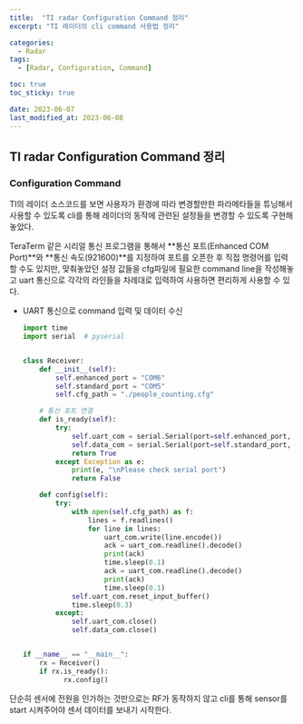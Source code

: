 ```yaml
---
title:  "TI radar Configuration Command 정리"
excerpt: "TI 레이더의 cli command 사용법 정리"

categories:
  - Radar
tags:
  - [Radar, Configuration, Command]

toc: true
toc_sticky: true

date: 2023-06-07
last_modified_at: 2023-06-08
---
```


## TI radar Configuration Command 정리  

### Configuration Command  
TI의 레이더 소스코드를 보면 사용자가 환경에 따라 변경할만한 파라메타들을 튜닝해서 사용할 수 있도록 cli를 통해 레이더의 동작에 관련된 설정들을 변경할 수 있도록 구현해 놓았다.  

TeraTerm 같은 시리얼 통신 프로그램을 통해서 **통신 포트(Enhanced COM Port)**와 **통신 속도(921600)**를 지정하여 포트를 오픈한 후 직접 명령어를 입력할 수도 있지만, 
맞춰놓았던 설정 값들을 cfg파일에 필요한 command line을 작성해놓고 uart 통신으로 각각의 라인들을 차례대로 입력하여 사용하면 편리하게 사용할 수 있다.  
- UART 통신으로 command 입력 및 데이터 수신  
  ```python  
  import time
  import serial  # pyserial


  class Receiver:
      def __init__(self):
          self.enhanced_port = "COM6"
          self.standard_port = "COM5"
          self.cfg_path = "./people_counting.cfg"

      # 통신 포트 연결
      def is_ready(self):
          try:
              self.uart_com = serial.Serial(port=self.enhanced_port, baudrate=115200, timeout=0)
              self.data_com = serial.Serial(port=self.standard_port, baudrate=921600, timeout=0)
              return True
          except Exception as e:
              print(e, "\nPlease check serial port")
              return False

      def config(self):
          try:
              with open(self.cfg_path) as f:
                  lines = f.readlines()
                  for line in lines:
                      uart_com.write(line.encode())
                      ack = uart_com.readline().decode()
                      print(ack)
                      time.sleep(0.1)
                      ack = uart_com.readline().decode()
                      print(ack)
                      time.sleep(0.1)
              self.uart_com.reset_input_buffer()
              time.sleep(0.3)
          except:
              self.uart_com.close()
              self.data_com.close()
  

  if __name__ == "__main__":
      rx = Receiver()
      if rx.is_ready():
            rx.config()
  ```  
단순히 센서에 전원을 인가하는 것만으로는 RF가 동작하지 않고 cli를 통해 sensor를 start 시켜주어야 센서 데이터를 보내기 시작한다.  

